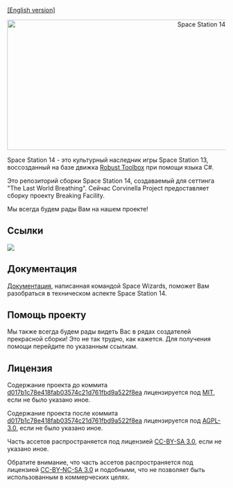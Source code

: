 [[English version]](https://github.com/Corvinella-Project/space-station-14/blob/master/README.md)

<p align="center"> <img alt="Space Station 14" width="880" height="300" src="https://raw.githubusercontent.com/space-wizards/asset-dump/de329a7898bb716b9d5ba9a0cd07f38e61f1ed05/github-logo.svg" /></p>

Space Station 14 - это культурный наследник игры Space Station 13, воссозданный на базе движка [Robust Toolbox](https://github.com/space-wizards/RobustToolbox) при помощи языка C#.

Это репозиторий сборки Space Station 14, создаваемый для сеттинга "The Last World Breathing". Сейчас Corvinella Project предоставляет сборку проекту Breaking Facility.

Мы всегда будем рады Вам на нашем проекте!

## Ссылки

<a href="https://discord.gg/Ygy4hbCB8x"><img src="https://img.shields.io/badge/Discord-%235865F2.svg?style=for-the-badge&logo=discord&logoColor=white" /></a>

## Документация

[Документация](https://docs.spacestation14.io/), написанная командой Space Wizards, поможет Вам разобраться в техническом аспекте Space Station 14.

## Помощь проекту

Мы также всегда будем рады видеть Вас в рядах создателей прекрасной сборки! Это не так трудно, как кажется. Для получения помощи перейдите по указанным ссылкам.

## Лицензия
Содержание проекта до коммита [d017b1c78e418fab03574c21d761fbd9a522f8ea](https://github.com/Corvinella-Project/space-station-14/commit/d017b1c78e418fab03574c21d761fbd9a522f8ea) лицензируется под [MIT](https://github.com/Corvinella-Project/space-station-14/blob/master/LICENSE-MIT.TXT), если не было указано иное.

Содержание проекта после коммита [d017b1c78e418fab03574c21d761fbd9a522f8ea](https://github.com/Corvinella-Project/space-station-14/commit/d017b1c78e418fab03574c21d761fbd9a522f8ea) лицензируется под [AGPL-3.0](https://github.com/Corvinella-Project/space-station-14/blob/master/LICENSE-AGPLv3.TXT), если не было указано иное.

Часть ассетов распространяется под лицензией [CC-BY-SA 3.0](https://creativecommons.org/licenses/by-sa/3.0/), если не указано иное.

Обратите внимание, что часть ассетов распространяется под лицензией [CC-BY-NC-SA 3.0](https://creativecommons.org/licenses/by-nc-sa/3.0/) и подобными, что не позволяет быть использованным в коммерческих целях.
